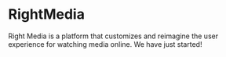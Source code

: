 # RightMedia
Right Media is a platform that customizes and reimagine the user experience for watching media online.
We have just started!
